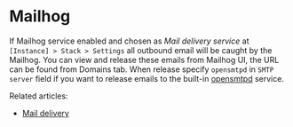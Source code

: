 # Mailhog

If Mailhog service enabled and chosen as _Mail delivery service_ at `[Instance] > Stack > Settings` all outbound email will be caught by the Mailhog. You can view and release these emails from Mailhog UI, the URL can be found from Domains tab. When release specify `opensmtpd` in `SMTP server` field if you want to release emails to the built-in [opensmtpd](opensmtpd.md) service.

Related articles:

* [Mail delivery](../mail-delivery.md)